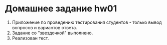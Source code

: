 # Домашнее задание hw01
1. Приложение по проведению тестирования студентов - только вывод вопросов и вариантов ответа.
2. Задание со "звездочкой" выполнено.
3. Реализован тест. 
